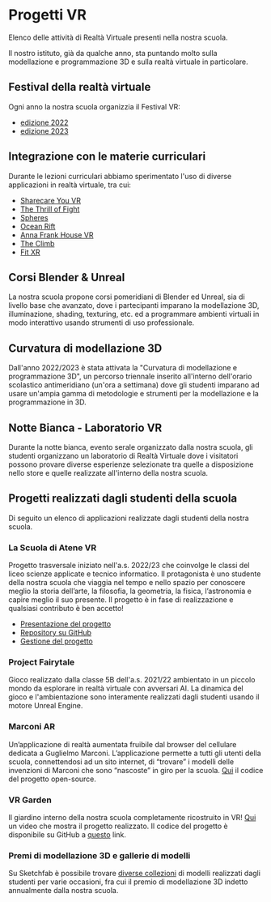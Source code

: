 # Progetti VR

Elenco delle attività di Realtà Virtuale presenti nella nostra scuola.

Il nostro istituto, già da qualche anno, sta puntando molto sulla modellazione e programmazione 3D e sulla realtà virtuale in particolare.

## Festival della realtà virtuale

Ogni anno la nostra scuola organizzia il Festival VR:
- [edizione 2022](https://marconicivitavecchia.github.io/2022-vrfestival-website/)
- [edizione 2023](https://marconicivitavecchia.github.io/2023-vrfestival-website/)

## Integrazione con le materie curriculari
Durante le lezioni curriculari abbiamo sperimentato l'uso di diverse applicazioni in realtà virtuale, tra cui:
- [Sharecare You VR](https://www.oculus.com/experiences/quest/5090936304309796/)
- [The Thrill of Fight](https://www.oculus.com/experiences/quest/3008315795852749/)
- [Spheres](https://www.oculus.com/experiences/quest/3789736921099233/)
- [Ocean Rift](https://www.oculus.com/experiences/quest/2134272053250863/)
- [Anna Frank House VR](https://annefrankhousevr.com/)
- [The Climb](https://www.oculus.com/experiences/quest/2617233878395214/)
- [Fit XR](https://www.oculus.com/experiences/quest/2327205800645550/)

## Corsi Blender & Unreal
La nostra scuola propone corsi pomeridiani di Blender ed Unreal, sia di livello base che avanzato, dove i partecipanti imparano la modellazione 3D, illuminazione, shading, texturing, etc. ed a programmare ambienti virtuali in modo interattivo usando strumenti di uso professionale.

## Curvatura di modellazione 3D
Dall'anno 2022/2023 è stata attivata la "Curvatura di modellazione e programmazione 3D", un percorso triennale inserito all'interno dell'orario scolastico antimeridiano (un'ora a settimana) dove gli studenti imparano ad usare un'ampia gamma di metodologie e strumenti per la modellazione e la programmazione in 3D.

## Notte Bianca - Laboratorio VR
Durante la notte bianca, evento serale organizzato dalla nostra scuola, gli studenti organizzano un laboratorio di Realtà Virtuale dove i visitatori possono provare diverse esperienze selezionate tra quelle a disposizione nello store e quelle realizzate all'interno della nostra scuola.

## Progetti realizzati dagli studenti della scuola
Di seguito un elenco di applicazioni realizzate dagli studenti della nostra scuola.

### La Scuola di Atene VR
Progetto trasversale iniziato nell'a.s. 2022/23 che coinvolge le classi del liceo scienze applicate e tecnico informatico. Il protagonista è uno studente della nostra scuola che viaggia nel tempo e nello spazio per conoscere meglio la storia dell’arte, la filosofia, la geometria, la fisica, l’astronomia e capire meglio il suo presente. Il progetto è in fase di realizzazione e qualsiasi contributo è ben accetto!
- [Presentazione del progetto](https://www.canva.com/design/DAFWuCrnHa0/gwXjm8llStUbSCK6XcVHsg/view)
- [Repository su GitHub](https://github.com/marconicivitavecchia/the-school-of-athens-vr)
- [Gestione del progetto](https://github.com/orgs/marconicivitavecchia/projects/1)

### Project Fairytale

Gioco realizzato dalla classe 5B dell'a.s. 2021/22 ambientato in un piccolo mondo da esplorare in realtà virtuale con avversari AI. La dinamica del gioco e l'ambientazione sono interamente realizzati dagli studenti usando il motore Unreal Engine.

### Marconi AR

Un’applicazione di realtà aumentata fruibile dal browser del cellulare dedicata a Guglielmo Marconi. L’applicazione permette a tutti gli utenti della scuola, connettendosi ad un sito internet, di “trovare” i modelli delle invenzioni di Marconi che sono “nascoste” in giro per la scuola. [Qui](https://github.com/CuriousCI/marconi-ar) il codice del progetto open-source.

### VR Garden

Il giardino interno della nostra scuola completamente ricostruito in VR! [Qui](https://drive.google.com/file/d/1CsIfhmmubFGT0FT8MzE9i3NcL0ogaM3_/view) un video che mostra il progetto realizzato. Il codice del progetto è disponibile su GitHub a [questo](https://github.com/DavideSky/VR-Garden) link.

### Premi di modellazione 3D e gallerie di modelli

Su Sketchfab è possibile trovare [diverse collezioni](https://sketchfab.com/marconicivitavecchia/collections) di modelli realizzati dagli studenti per varie occasioni, fra cui il premio di modellazione 3D indetto annualmente dalla nostra scuola.
